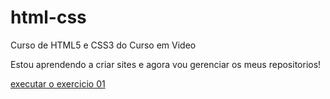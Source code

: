 # html-css
 Curso de HTML5 e CSS3 do Curso em Video

Estou aprendendo a criar sites e agora vou gerenciar os meus repositorios!



<a href="https://kahazdev.github.io/html-css/exercicios/ex001/">executar o exercicio 01</a>